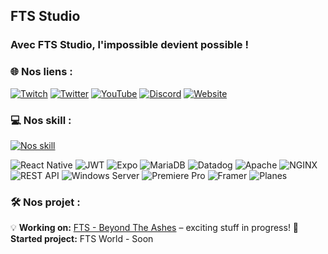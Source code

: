 ## FTS Studio

### Avec FTS Studio, l'impossible devient possible !

### 🌐 Nos liens :
[![Twitch](https://img.shields.io/badge/Twitch-%239146FF.svg?logo=Twitch&logoColor=white)](https://twitch.tv/eivordoa) [![Twitter](https://img.shields.io/badge/Twitter-%231DA1F2.svg?logo=Twitter&logoColor=white)](https://twitter.com/fts_studio) [![YouTube](https://img.shields.io/badge/YouTube-%23FF0000.svg?logo=YouTube&logoColor=white)](https://youtube.com/@Eivor_Off) [![Discord](https://img.shields.io/discord/811668677577146409?logo=discord&logoColor=white)](https://youtube.com/@Eivor_Off) [![Website](https://img.shields.io/badge/Website-%23FF0000.svg?logo=Website&logoColor=white)](https://fts-studio.com)

### 💻 Nos skill :
[![Nos skill](https://skillicons.dev/icons?i=js,ts,html,css,sass,php,cpp,cs,java,lua,react,threejs,webpack,express,jquery,electron,tailwind,styledcomponents,svelte,vue,kotlin,gradle,python,vercel,netlify,nextjs,nestjs,discordjs,md,htmx,firebase,mysql,supabase,cloudflare,pnpm,nodejs,yarn,docker,git,github,linux,windows,figma,blender,photoshop,canva,gimp)](fts-studio.com)

![React Native](https://img.shields.io/badge/React_Native-61DAFB?style=for-the-badge&logo=react&logoColor=black)
![JWT](https://img.shields.io/badge/JWT-000000?style=for-the-badge&logo=json-web-token&logoColor=white)
![Expo](https://img.shields.io/badge/Expo-1B1F23?style=for-the-badge&logo=expo&logoColor=white)
![MariaDB](https://img.shields.io/badge/MariaDB-003545?style=for-the-badge&logo=mariadb&logoColor=white)
![Datadog](https://img.shields.io/badge/Datadog-632CA6?style=for-the-badge&logo=datadog&logoColor=white)
![Apache](https://img.shields.io/badge/Apache-D22128?style=for-the-badge&logo=apache&logoColor=white)
![NGINX](https://img.shields.io/badge/NGINX-009639?style=for-the-badge&logo=nginx&logoColor=white)
![REST API](https://img.shields.io/badge/REST%20API-000000?style=for-the-badge&logo=api&logoColor=white)
![Windows Server](https://img.shields.io/badge/Windows%20Server-0078D6?style=for-the-badge&logo=windows&logoColor=white)
![Premiere Pro](https://img.shields.io/badge/Premiere%20Pro-9999FF?style=for-the-badge&logo=adobe-premiere-pro&logoColor=white)
![Framer](https://img.shields.io/badge/Framer-0055FF?style=for-the-badge&logo=framer&logoColor=white)
![Planes](https://img.shields.io/badge/Planes-000000?style=for-the-badge&logo=airplane&logoColor=white)

### 🛠️ Nos projet :
💡 **Working on:** [FTS - Beyond The Ashes](https://fivem.fts-studio.com/) – exciting stuff in progress!
🤫 **Started project:** FTS World - Soon
